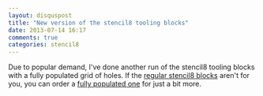 ```yaml
---
layout: disquspost
title: "New version of the stencil8 tooling blocks"
date: 2013-07-14 16:17
comments: true
categories: stencil8
---
```


Due to popular demand, I've done another run of the stencil8 tooling blocks with a fully populated grid of holes. If the [regular stencil8 blocks](https://www.tindie.com/products/arachnidlabs/pcb-fixture-block-for-solder-paste-stencilling/) aren't for you, you can order a [fully populated one](https://www.tindie.com/products/arachnidlabs/pcb-tooling-block-full-grid/) for just a bit more.
